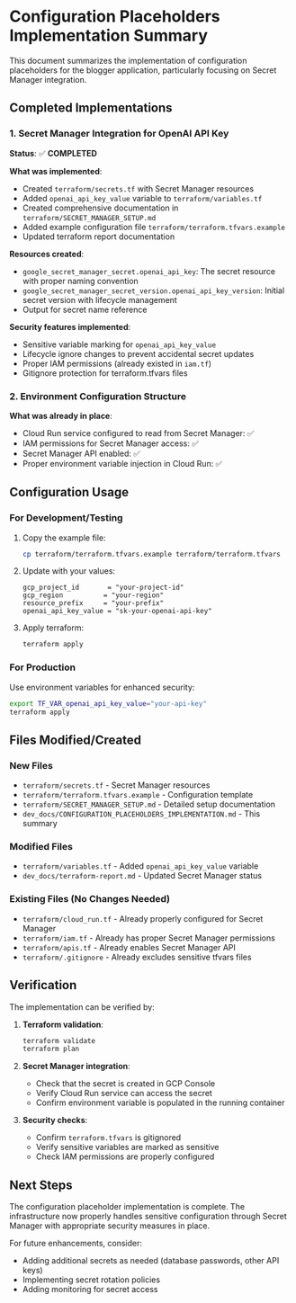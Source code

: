 # Configuration Placeholders Implementation Summary

This document summarizes the implementation of configuration placeholders for the blogger application, particularly focusing on Secret Manager integration.

## Completed Implementations

### 1. Secret Manager Integration for OpenAI API Key

**Status**: ✅ **COMPLETED**

**What was implemented**:
- Created `terraform/secrets.tf` with Secret Manager resources
- Added `openai_api_key_value` variable to `terraform/variables.tf`
- Created comprehensive documentation in `terraform/SECRET_MANAGER_SETUP.md`
- Added example configuration file `terraform/terraform.tfvars.example`
- Updated terraform report documentation

**Resources created**:
- `google_secret_manager_secret.openai_api_key`: The secret resource with proper naming convention
- `google_secret_manager_secret_version.openai_api_key_version`: Initial secret version with lifecycle management
- Output for secret name reference

**Security features implemented**:
- Sensitive variable marking for `openai_api_key_value`
- Lifecycle ignore changes to prevent accidental secret updates
- Proper IAM permissions (already existed in `iam.tf`)
- Gitignore protection for terraform.tfvars files

### 2. Environment Configuration Structure

**What was already in place**:
- Cloud Run service configured to read from Secret Manager: ✅
- IAM permissions for Secret Manager access: ✅ 
- Secret Manager API enabled: ✅
- Proper environment variable injection in Cloud Run: ✅

## Configuration Usage

### For Development/Testing

1. Copy the example file:
   ```bash
   cp terraform/terraform.tfvars.example terraform/terraform.tfvars
   ```

2. Update with your values:
   ```hcl
   gcp_project_id       = "your-project-id"
   gcp_region          = "your-region"
   resource_prefix     = "your-prefix"
   openai_api_key_value = "sk-your-openai-api-key"
   ```

3. Apply terraform:
   ```bash
   terraform apply
   ```

### For Production

Use environment variables for enhanced security:
```bash
export TF_VAR_openai_api_key_value="your-api-key"
terraform apply
```

## Files Modified/Created

### New Files
- `terraform/secrets.tf` - Secret Manager resources
- `terraform/terraform.tfvars.example` - Configuration template
- `terraform/SECRET_MANAGER_SETUP.md` - Detailed setup documentation
- `dev_docs/CONFIGURATION_PLACEHOLDERS_IMPLEMENTATION.md` - This summary

### Modified Files
- `terraform/variables.tf` - Added `openai_api_key_value` variable
- `dev_docs/terraform-report.md` - Updated Secret Manager status

### Existing Files (No Changes Needed)
- `terraform/cloud_run.tf` - Already properly configured for Secret Manager
- `terraform/iam.tf` - Already has proper Secret Manager permissions
- `terraform/apis.tf` - Already enables Secret Manager API
- `terraform/.gitignore` - Already excludes sensitive tfvars files

## Verification

The implementation can be verified by:

1. **Terraform validation**:
   ```bash
   terraform validate
   terraform plan
   ```

2. **Secret Manager integration**:
   - Check that the secret is created in GCP Console
   - Verify Cloud Run service can access the secret
   - Confirm environment variable is populated in the running container

3. **Security checks**:
   - Confirm `terraform.tfvars` is gitignored
   - Verify sensitive variables are marked as sensitive
   - Check IAM permissions are properly configured

## Next Steps

The configuration placeholder implementation is complete. The infrastructure now properly handles sensitive configuration through Secret Manager with appropriate security measures in place.

For future enhancements, consider:
- Adding additional secrets as needed (database passwords, other API keys)
- Implementing secret rotation policies
- Adding monitoring for secret access